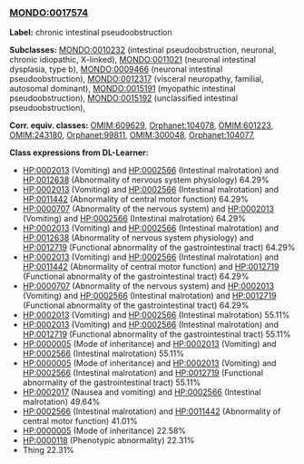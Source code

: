 
### [MONDO:0017574](http://purl.obolibrary.org/obo/MONDO_0017574)
**Label:** chronic intestinal pseudoobstruction

**Subclasses:** [MONDO:0010232](http://purl.obolibrary.org/obo/MONDO_0010232) (intestinal pseudoobstruction, neuronal, chronic idiopathic, X-linked), [MONDO:0011021](http://purl.obolibrary.org/obo/MONDO_0011021) (neuronal intestinal dysplasia, type b), [MONDO:0009466](http://purl.obolibrary.org/obo/MONDO_0009466) (neuronal intestinal pseudoobstruction), [MONDO:0012317](http://purl.obolibrary.org/obo/MONDO_0012317) (visceral neuropathy, familial, autosomal dominant), [MONDO:0015191](http://purl.obolibrary.org/obo/MONDO_0015191) (myopathic intestinal pseudoobstruction), [MONDO:0015192](http://purl.obolibrary.org/obo/MONDO_0015192) (unclassified intestinal pseudoobstruction), 

**Corr. equiv. classes:** [OMIM:609629](http://purl.obolibrary.org/obo/OMIM_609629), [Orphanet:104078](http://www.orpha.net/ORDO/Orphanet_104078), [OMIM:601223](http://purl.obolibrary.org/obo/OMIM_601223), [OMIM:243180](http://purl.obolibrary.org/obo/OMIM_243180), [Orphanet:99811](http://www.orpha.net/ORDO/Orphanet_99811), [OMIM:300048](http://purl.obolibrary.org/obo/OMIM_300048), [Orphanet:104077](http://www.orpha.net/ORDO/Orphanet_104077), 

**Class expressions from DL-Learner:**

- [HP:0002013](http://purl.obolibrary.org/obo/HP_0002013) (Vomiting) and [HP:0002566](http://purl.obolibrary.org/obo/HP_0002566) (Intestinal malrotation) and [HP:0012638](http://purl.obolibrary.org/obo/HP_0012638) (Abnormality of nervous system physiology) 64.29%
- [HP:0002013](http://purl.obolibrary.org/obo/HP_0002013) (Vomiting) and [HP:0002566](http://purl.obolibrary.org/obo/HP_0002566) (Intestinal malrotation) and [HP:0011442](http://purl.obolibrary.org/obo/HP_0011442) (Abnormality of central motor function) 64.29%
- [HP:0000707](http://purl.obolibrary.org/obo/HP_0000707) (Abnormality of the nervous system) and [HP:0002013](http://purl.obolibrary.org/obo/HP_0002013) (Vomiting) and [HP:0002566](http://purl.obolibrary.org/obo/HP_0002566) (Intestinal malrotation) 64.29%
- [HP:0002013](http://purl.obolibrary.org/obo/HP_0002013) (Vomiting) and [HP:0002566](http://purl.obolibrary.org/obo/HP_0002566) (Intestinal malrotation) and [HP:0012638](http://purl.obolibrary.org/obo/HP_0012638) (Abnormality of nervous system physiology) and [HP:0012719](http://purl.obolibrary.org/obo/HP_0012719) (Functional abnormality of the gastrointestinal tract) 64.29%
- [HP:0002013](http://purl.obolibrary.org/obo/HP_0002013) (Vomiting) and [HP:0002566](http://purl.obolibrary.org/obo/HP_0002566) (Intestinal malrotation) and [HP:0011442](http://purl.obolibrary.org/obo/HP_0011442) (Abnormality of central motor function) and [HP:0012719](http://purl.obolibrary.org/obo/HP_0012719) (Functional abnormality of the gastrointestinal tract) 64.29%
- [HP:0000707](http://purl.obolibrary.org/obo/HP_0000707) (Abnormality of the nervous system) and [HP:0002013](http://purl.obolibrary.org/obo/HP_0002013) (Vomiting) and [HP:0002566](http://purl.obolibrary.org/obo/HP_0002566) (Intestinal malrotation) and [HP:0012719](http://purl.obolibrary.org/obo/HP_0012719) (Functional abnormality of the gastrointestinal tract) 64.29%
- [HP:0002013](http://purl.obolibrary.org/obo/HP_0002013) (Vomiting) and [HP:0002566](http://purl.obolibrary.org/obo/HP_0002566) (Intestinal malrotation) 55.11%
- [HP:0002013](http://purl.obolibrary.org/obo/HP_0002013) (Vomiting) and [HP:0002566](http://purl.obolibrary.org/obo/HP_0002566) (Intestinal malrotation) and [HP:0012719](http://purl.obolibrary.org/obo/HP_0012719) (Functional abnormality of the gastrointestinal tract) 55.11%
- [HP:0000005](http://purl.obolibrary.org/obo/HP_0000005) (Mode of inheritance) and [HP:0002013](http://purl.obolibrary.org/obo/HP_0002013) (Vomiting) and [HP:0002566](http://purl.obolibrary.org/obo/HP_0002566) (Intestinal malrotation) 55.11%
- [HP:0000005](http://purl.obolibrary.org/obo/HP_0000005) (Mode of inheritance) and [HP:0002013](http://purl.obolibrary.org/obo/HP_0002013) (Vomiting) and [HP:0002566](http://purl.obolibrary.org/obo/HP_0002566) (Intestinal malrotation) and [HP:0012719](http://purl.obolibrary.org/obo/HP_0012719) (Functional abnormality of the gastrointestinal tract) 55.11%
- [HP:0002017](http://purl.obolibrary.org/obo/HP_0002017) (Nausea and vomiting) and [HP:0002566](http://purl.obolibrary.org/obo/HP_0002566) (Intestinal malrotation) 49.64%
- [HP:0002566](http://purl.obolibrary.org/obo/HP_0002566) (Intestinal malrotation) and [HP:0011442](http://purl.obolibrary.org/obo/HP_0011442) (Abnormality of central motor function) 41.01%
- [HP:0000005](http://purl.obolibrary.org/obo/HP_0000005) (Mode of inheritance) 22.58%
- [HP:0000118](http://purl.obolibrary.org/obo/HP_0000118) (Phenotypic abnormality) 22.31%
- Thing 22.31%



